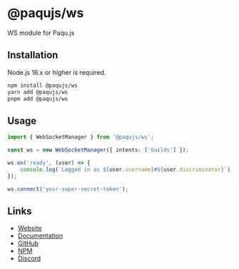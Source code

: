 # @paqujs/ws

WS module for Paqu.js

## Installation

Node.js 16.x or higher is required.

```bash
npm install @paqujs/ws
yarn add @paqujs/ws
pnpm add @paqujs/ws
```

## Usage

```ts
import { WebSocketManager } from '@paqujs/ws';

const ws = new WebSocketManager({ intents: ['Guilds'] });

ws.on('ready', (user) => {
    console.log(`Logged in as ${user.username}#${user.discriminator}`);
});

ws.connect('your-super-secret-token');
```

## Links

-   [Website](https://paqujs.github.io/)
-   [Documentation](https://paqujs.github.io/packages/ws)
-   [GitHub](https://github.com/paqujs/paqujs/tree/main/packages/ws)
-   [NPM](https://www.npmjs.com/package/@paqujs/ws)
-   [Discord](https://discord.gg/fJva3Scm5G)
